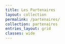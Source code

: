 ```yaml
---
title: Les Partenaires
layout: collection
permalink: /partenaires/
collection: partenaires
entries_layout: grid
classes: wide
---
```

